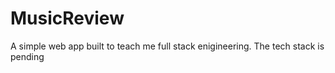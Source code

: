 # MusicReview

A simple web app built to teach me full stack enigineering. The tech stack is pending
